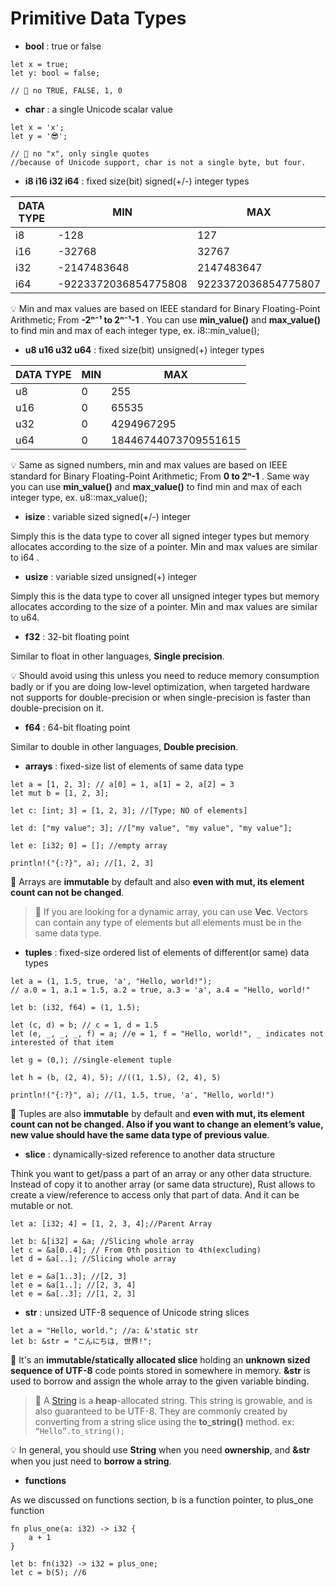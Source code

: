 # Primitive Data Types

* **bool** : true or false

```
let x = true;
let y: bool = false;

// 🌟 no TRUE, FALSE, 1, 0
```


* **char** : a single Unicode scalar value

```
let x = 'x';
let y = '😎';

// 🌟 no "x", only single quotes
//because of Unicode support, char is not a single byte, but four.
```


* **i8 i16 i32 i64** : fixed size(bit) signed(+/-) integer types

| DATA TYPE | MIN                  | MAX                 |
|-----------|----------------------|---------------------|
| i8        | -128                 | 127                 |
| i16       | -32768               | 32767               |
| i32       | -2147483648          | 2147483647          |
| i64       | -9223372036854775808 | 9223372036854775807 |

💡 Min and max values are based on IEEE standard for Binary Floating-Point Arithmetic; From **-2ⁿ⁻¹ to 2ⁿ⁻¹-1** . You can use **min_value()** and **max_value()** to find min and max of each integer type, ex. i8::min_value();


* **u8 u16 u32 u64** : fixed size(bit) unsigned(+) integer types

| DATA TYPE | MIN | MAX                  |
|-----------|-----|----------------------|
| u8        | 0   | 255                  |
| u16       | 0   | 65535                |
| u32       | 0   | 4294967295           |
| u64       | 0   | 18446744073709551615 |

💡 Same as signed numbers, min and max values are based on IEEE standard for Binary Floating-Point Arithmetic; From **0 to 2ⁿ-1** . Same way you can use **min_value()** and **max_value()** to find min and max of each integer type, ex. u8::max_value();


* **isize** : variable sized signed(+/-) integer

Simply this is the data type to cover all signed integer types but memory allocates according to the size of a pointer. Min and max values are similar to i64 .


* **usize** : variable sized unsigned(+) integer

Simply this is the data type to cover all unsigned integer types but memory allocates according to the size of a pointer. Min and max values are similar to u64.


* **f32** : 32-bit floating point

Similar to float in other languages, **Single precision**. 

💡 Should avoid using this unless you need to reduce memory consumption badly or if you are doing low-level optimization, when targeted hardware not supports for double-precision or when single-precision is faster than double-precision on it.


* **f64** : 64-bit floating point

Similar to double in other languages, **Double precision**.


* **arrays** : fixed-size list of elements of same data type

```
let a = [1, 2, 3]; // a[0] = 1, a[1] = 2, a[2] = 3
let mut b = [1, 2, 3];

let c: [int; 3] = [1, 2, 3]; //[Type; NO of elements]

let d: ["my value"; 3]; //["my value", "my value", "my value"];

let e: [i32; 0] = []; //empty array

println!("{:?}", a); //[1, 2, 3]
```

🌟 Arrays are **immutable** by default and also **even with mut, its element count can not be changed**.

> 🔎 If you are looking for a dynamic array, you can use **Vec**. Vectors can contain any type of elements but all elements must be in the same data type.


* **tuples** : fixed-size ordered list of elements of different(or same) data types

```
let a = (1, 1.5, true, 'a', "Hello, world!");
// a.0 = 1, a.1 = 1.5, a.2 = true, a.3 = 'a', a.4 = "Hello, world!"

let b: (i32, f64) = (1, 1.5);

let (c, d) = b; // c = 1, d = 1.5
let (e, _, _, _, f) = a; //e = 1, f = "Hello, world!", _ indicates not interested of that item

let g = (0,); //single-element tuple

let h = (b, (2, 4), 5); //((1, 1.5), (2, 4), 5)

println!("{:?}", a); //(1, 1.5, true, 'a', "Hello, world!")
```

🌟 Tuples are also **immutable** by default and **even with mut, its element count can not be changed. Also if you want to change an element’s value, new value should have the same data type of previous value**.


* **slice** : dynamically-sized reference to another data structure

Think you want to get/pass a part of an array or any other data structure. Instead of copy it to another array (or same data structure), Rust allows to create a view/reference to access only that part of data. And it can be mutable or not.

```
let a: [i32; 4] = [1, 2, 3, 4];//Parent Array

let b: &[i32] = &a; //Slicing whole array
let c = &a[0..4]; // From 0th position to 4th(excluding)
let d = &a[..]; //Slicing whole array

let e = &a[1..3]; //[2, 3]
let e = &a[1..]; //[2, 3, 4]
let e = &a[..3]; //[1, 2, 3]
```


* **str** : unsized UTF-8 sequence of Unicode string slices

```
let a = "Hello, world."; //a: &'static str
let b: &str = "こんにちは, 世界!";
```

🌟 It's an **immutable/statically allocated slice** holding an **unknown sized sequence of UTF-8** code points stored in somewhere in memory. **&str** is used to borrow and assign the whole array to the given variable binding.

> 🔎 A [String](https://doc.rust-lang.org/std/string/struct.String.html) is a **heap**-allocated string. This string is growable, and is also guaranteed to be UTF-8. They are commonly created by converting from a string slice using the **to_string()** method. ex: ```“Hello”.to_string();```

💡 In general, you should use **String** when you need **ownership**, and **&str** when you just need to **borrow a string**.


* **functions**

As we discussed on functions section, b is a function pointer, to plus_one function

```
fn plus_one(a: i32) -> i32 {
    a + 1
}

let b: fn(i32) -> i32 = plus_one;
let c = b(5); //6
```
